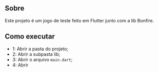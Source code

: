 ## Sobre

Este projeto é um jogo de teste feito em Flutter junto com a lib Bonfire.


## Como executar

 - 1: Abrir a pasta do projeto;
 - 2: Abrir a subpasta lib;
 - 3: Abrir o arquivo `main.dart`;
 - 4: Abrir

